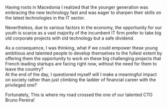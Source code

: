 Having roots in Macedonia I realized that the younger generation
was embracing the new technology fast and was eager to sharpen
their skills on the latest technologies in the IT sector.

Nevertheless, due to various factors in the economy, the
opportunity for our youth is scarce as a vast majority of
the incumbent IT firm prefer to take big old
corporate projects with old technology but a safe dividend.

As a consequence, I was thinking, what if we could empower these young
ambitious and talented people to develop themselves to the fullest extent by
offering them the opportunity to work on these big challenging projects that
French leading startups are facing right now, without the need for them to
leave the country?  
At the end of the day, I questioned myself
will I make a meaningful impact on society rather than just
climbing the ladder of financial career with the privileged one?

Fortunately, This is where my road crossed the one of our talented
CTO Bruno Pereira!
